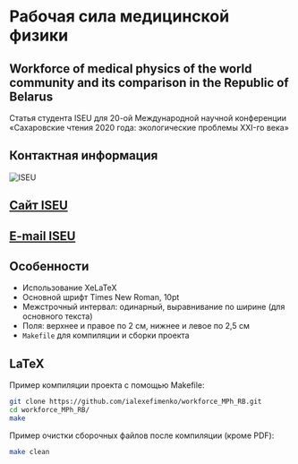 # Рабочая сила медицинской физики 
## Workforce of medical physics of the world community and its comparison in the Republic of Belarus
Статья студента ISEU для 20-ой Международной научной конференции «Сахаровские чтения 2020 года: экологические проблемы XXI-го века» 

## Контактная информация

![ISEU](https://im0-tub-by.yandex.net/i?id=cc603dd3a7607f9dd2b08015639a2226&n=13&exp=1)

## [Сайт ISEU](http://www.iseu.by)
## [E-mail ISEU](res_sector@iseu.by)

## Особенности
* Использование XeLaTeX
* Основной шрифт Times New Roman, 10pt 
* Межстрочный интервал: одинарный, выравнивание по ширине (для основного текста)
* Поля: верхнее и правое по 2 см, нижнее и левое по 2,5 см
* `Makefile` для компиляции и сборки проекта


## LaTeX
Пример компиляции проекта с помощью Makefile:
```bash
git clone https://github.com/ialexefimenko/workforce_MPh_RB.git
cd workforce_MPh_RB/
make
```

Пример очистки сборочных файлов после компиляции (кроме PDF):
```bash
make clean
```



